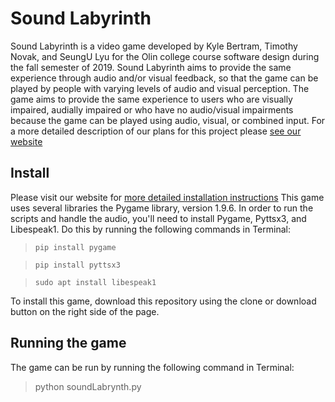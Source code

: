 # Sound Labyrinth
Sound Labyrinth is a video game developed by Kyle Bertram, Timothy Novak, and SeungU Lyu for the Olin college course software design during the fall semester of 2019. Sound Labyrinth aims to provide the same experience through audio and/or visual feedback, so that the game can be played by people with varying levels of audio and visual perception. The game aims to provide the same experience to users who are visually impaired, audially impaired or who have no audio/visual impairments because the game can be played using audio, visual, or combined input. For a more detailed description of our plans for this project please [see our website](https://sd19fall.github.io/Sound-Labyrinth/)

## Install
Please visit our website for [more detailed installation instructions](https://sd19fall.github.io/Sound-Labyrinth/installation/)
This game uses several libraries the Pygame library, version 1.9.6. In order to run the scripts and handle the audio, you'll need to install Pygame, Pyttsx3, and Libespeak1. Do this by running the following commands in Terminal:

> `pip install pygame`

> `pip install pyttsx3`

> `sudo apt install libespeak1`

To install this game, download this repository using the clone or download button on the right side of the page.

## Running the game
The game can be run by running the following command in Terminal:

> python soundLabrynth.py
